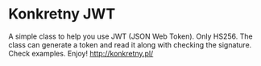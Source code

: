 # Konkretny JWT
A simple class to help you use JWT (JSON Web Token). Only HS256. The class can generate a token and read it along with checking the signature.
Check examples. Enjoy!
http://konkretny.pl/
